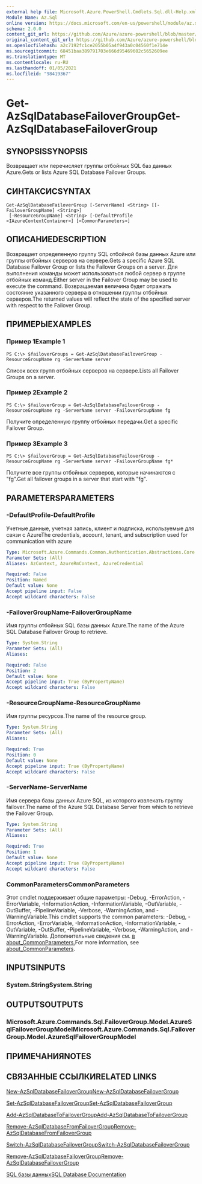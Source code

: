 ```yaml
---
external help file: Microsoft.Azure.PowerShell.Cmdlets.Sql.dll-Help.xml
Module Name: Az.Sql
online version: https://docs.microsoft.com/en-us/powershell/module/az.sql/get-azsqldatabasefailovergroup
schema: 2.0.0
content_git_url: https://github.com/Azure/azure-powershell/blob/master/src/Sql/Sql/help/Get-AzSqlDatabaseFailoverGroup.md
original_content_git_url: https://github.com/Azure/azure-powershell/blob/master/src/Sql/Sql/help/Get-AzSqlDatabaseFailoverGroup.md
ms.openlocfilehash: a2c7192fc1ce2055b05a4f943a0c04560f1e714e
ms.sourcegitcommit: 68451baa389791703e666d95469602c5652609ee
ms.translationtype: MT
ms.contentlocale: ru-RU
ms.lasthandoff: 01/05/2021
ms.locfileid: "98419367"
---
```

# <span data-ttu-id="445c2-101">Get-AzSqlDatabaseFailoverGroup</span><span class="sxs-lookup"><span data-stu-id="445c2-101">Get-AzSqlDatabaseFailoverGroup</span></span>

## <span data-ttu-id="445c2-102">SYNOPSIS</span><span class="sxs-lookup"><span data-stu-id="445c2-102">SYNOPSIS</span></span>
<span data-ttu-id="445c2-103">Возвращает или перечисляет группы отбойных SQL баз данных Azure.</span><span class="sxs-lookup"><span data-stu-id="445c2-103">Gets or lists Azure SQL Database Failover Groups.</span></span>

## <span data-ttu-id="445c2-104">СИНТАКСИС</span><span class="sxs-lookup"><span data-stu-id="445c2-104">SYNTAX</span></span>

```
Get-AzSqlDatabaseFailoverGroup [-ServerName] <String> [[-FailoverGroupName] <String>]
 [-ResourceGroupName] <String> [-DefaultProfile <IAzureContextContainer>] [<CommonParameters>]
```

## <span data-ttu-id="445c2-105">ОПИСАНИЕ</span><span class="sxs-lookup"><span data-stu-id="445c2-105">DESCRIPTION</span></span>
<span data-ttu-id="445c2-106">Возвращает определенную группу SQL отбойной базы данных Azure или группы отбойных серверов на сервере.</span><span class="sxs-lookup"><span data-stu-id="445c2-106">Gets a specific Azure SQL Database Failover Group or lists the Failover Groups on a server.</span></span>
<span data-ttu-id="445c2-107">Для выполнения команды может использоваться любой сервер в группе отбойных команд.</span><span class="sxs-lookup"><span data-stu-id="445c2-107">Either server in the Failover Group may be used to execute the command.</span></span> <span data-ttu-id="445c2-108">Возвращаемая величина будет отражать состояние указанного сервера в отношении группы отбойных серверов.</span><span class="sxs-lookup"><span data-stu-id="445c2-108">The returned values will reflect the state of the specified server with respect to the Failover Group.</span></span>

## <span data-ttu-id="445c2-109">ПРИМЕРЫ</span><span class="sxs-lookup"><span data-stu-id="445c2-109">EXAMPLES</span></span>

### <span data-ttu-id="445c2-110">Пример 1</span><span class="sxs-lookup"><span data-stu-id="445c2-110">Example 1</span></span>
```
PS C:\> $failoverGroups = Get-AzSqlDatabaseFailoverGroup -ResourceGroupName rg -ServerName server
```

<span data-ttu-id="445c2-111">Список всех групп отбойных серверов на сервере.</span><span class="sxs-lookup"><span data-stu-id="445c2-111">Lists all Failover Groups on a server.</span></span>

### <span data-ttu-id="445c2-112">Пример 2</span><span class="sxs-lookup"><span data-stu-id="445c2-112">Example 2</span></span>
```
PS C:\> $failoverGroup = Get-AzSqlDatabaseFailoverGroup -ResourceGroupName rg -ServerName server -FailoverGroupName fg
```

<span data-ttu-id="445c2-113">Получите определенную группу отбойных передачи.</span><span class="sxs-lookup"><span data-stu-id="445c2-113">Get a specific Failover Group.</span></span>

### <span data-ttu-id="445c2-114">Пример 3</span><span class="sxs-lookup"><span data-stu-id="445c2-114">Example 3</span></span>
```
PS C:\> $failoverGroup = Get-AzSqlDatabaseFailoverGroup -ResourceGroupName rg -ServerName server -FailoverGroupName fg*
```

<span data-ttu-id="445c2-115">Получите все группы отбойных серверов, которые начинаются с "fg".</span><span class="sxs-lookup"><span data-stu-id="445c2-115">Get all failover groups in a server that start with "fg".</span></span>

## <span data-ttu-id="445c2-116">PARAMETERS</span><span class="sxs-lookup"><span data-stu-id="445c2-116">PARAMETERS</span></span>

### <span data-ttu-id="445c2-117">-DefaultProfile</span><span class="sxs-lookup"><span data-stu-id="445c2-117">-DefaultProfile</span></span>
<span data-ttu-id="445c2-118">Учетные данные, учетная запись, клиент и подписка, используемые для связи с Azure</span><span class="sxs-lookup"><span data-stu-id="445c2-118">The credentials, account, tenant, and subscription used for communication with azure</span></span>

```yaml
Type: Microsoft.Azure.Commands.Common.Authentication.Abstractions.Core.IAzureContextContainer
Parameter Sets: (All)
Aliases: AzContext, AzureRmContext, AzureCredential

Required: False
Position: Named
Default value: None
Accept pipeline input: False
Accept wildcard characters: False
```

### <span data-ttu-id="445c2-119">-FailoverGroupName</span><span class="sxs-lookup"><span data-stu-id="445c2-119">-FailoverGroupName</span></span>
<span data-ttu-id="445c2-120">Имя группы отбойных SQL базы данных Azure.</span><span class="sxs-lookup"><span data-stu-id="445c2-120">The name of the Azure SQL Database Failover Group to retrieve.</span></span>

```yaml
Type: System.String
Parameter Sets: (All)
Aliases:

Required: False
Position: 2
Default value: None
Accept pipeline input: True (ByPropertyName)
Accept wildcard characters: False
```

### <span data-ttu-id="445c2-121">-ResourceGroupName</span><span class="sxs-lookup"><span data-stu-id="445c2-121">-ResourceGroupName</span></span>
<span data-ttu-id="445c2-122">Имя группы ресурсов.</span><span class="sxs-lookup"><span data-stu-id="445c2-122">The name of the resource group.</span></span>

```yaml
Type: System.String
Parameter Sets: (All)
Aliases:

Required: True
Position: 0
Default value: None
Accept pipeline input: True (ByPropertyName)
Accept wildcard characters: False
```

### <span data-ttu-id="445c2-123">-ServerName</span><span class="sxs-lookup"><span data-stu-id="445c2-123">-ServerName</span></span>
<span data-ttu-id="445c2-124">Имя сервера базы данных Azure SQL, из которого извлекать группу failover.</span><span class="sxs-lookup"><span data-stu-id="445c2-124">The name of the Azure SQL Database Server from which to retrieve the Failover Group.</span></span>

```yaml
Type: System.String
Parameter Sets: (All)
Aliases:

Required: True
Position: 1
Default value: None
Accept pipeline input: True (ByPropertyName)
Accept wildcard characters: False
```

### <span data-ttu-id="445c2-125">CommonParameters</span><span class="sxs-lookup"><span data-stu-id="445c2-125">CommonParameters</span></span>
<span data-ttu-id="445c2-126">Этот cmdlet поддерживает общие параметры: -Debug, -ErrorAction, -ErrorVariable, -InformationAction, -InformationVariable, -OutVariable, -OutBuffer, -PipelineVariable, -Verbose, -WarningAction, and -WarningVariable.</span><span class="sxs-lookup"><span data-stu-id="445c2-126">This cmdlet supports the common parameters: -Debug, -ErrorAction, -ErrorVariable, -InformationAction, -InformationVariable, -OutVariable, -OutBuffer, -PipelineVariable, -Verbose, -WarningAction, and -WarningVariable.</span></span> <span data-ttu-id="445c2-127">Дополнительные сведения см. [в about_CommonParameters.](http://go.microsoft.com/fwlink/?LinkID=113216)</span><span class="sxs-lookup"><span data-stu-id="445c2-127">For more information, see [about_CommonParameters](http://go.microsoft.com/fwlink/?LinkID=113216).</span></span>

## <span data-ttu-id="445c2-128">INPUTS</span><span class="sxs-lookup"><span data-stu-id="445c2-128">INPUTS</span></span>

### <span data-ttu-id="445c2-129">System.String</span><span class="sxs-lookup"><span data-stu-id="445c2-129">System.String</span></span>

## <span data-ttu-id="445c2-130">OUTPUTS</span><span class="sxs-lookup"><span data-stu-id="445c2-130">OUTPUTS</span></span>

### <span data-ttu-id="445c2-131">Microsoft.Azure.Commands.Sql.FailoverGroup.Model.AzureSqlFailoverGroupModel</span><span class="sxs-lookup"><span data-stu-id="445c2-131">Microsoft.Azure.Commands.Sql.FailoverGroup.Model.AzureSqlFailoverGroupModel</span></span>

## <span data-ttu-id="445c2-132">ПРИМЕЧАНИЯ</span><span class="sxs-lookup"><span data-stu-id="445c2-132">NOTES</span></span>

## <span data-ttu-id="445c2-133">СВЯЗАННЫЕ ССЫЛКИ</span><span class="sxs-lookup"><span data-stu-id="445c2-133">RELATED LINKS</span></span>

[<span data-ttu-id="445c2-134">New-AzSqlDatabaseFailoverGroup</span><span class="sxs-lookup"><span data-stu-id="445c2-134">New-AzSqlDatabaseFailoverGroup</span></span>](./New-AzSqlDatabaseFailoverGroup.md)

[<span data-ttu-id="445c2-135">Set-AzSqlDatabaseFailoverGroup</span><span class="sxs-lookup"><span data-stu-id="445c2-135">Set-AzSqlDatabaseFailoverGroup</span></span>](./Set-AzSqlDatabaseFailoverGroup.md)

[<span data-ttu-id="445c2-136">Add-AzSqlDatabaseToFailoverGroup</span><span class="sxs-lookup"><span data-stu-id="445c2-136">Add-AzSqlDatabaseToFailoverGroup</span></span>](./Add-AzSqlDatabaseToFailoverGroup.md)

[<span data-ttu-id="445c2-137">Remove-AzSqlDatabaseFromFailoverGroup</span><span class="sxs-lookup"><span data-stu-id="445c2-137">Remove-AzSqlDatabaseFromFailoverGroup</span></span>](./Remove-AzSqlDatabaseFromFailoverGroup.md)

[<span data-ttu-id="445c2-138">Switch-AzSqlDatabaseFailoverGroup</span><span class="sxs-lookup"><span data-stu-id="445c2-138">Switch-AzSqlDatabaseFailoverGroup</span></span>](./Switch-AzSqlDatabaseFailoverGroup.md)

[<span data-ttu-id="445c2-139">Remove-AzSqlDatabaseFailoverGroup</span><span class="sxs-lookup"><span data-stu-id="445c2-139">Remove-AzSqlDatabaseFailoverGroup</span></span>](./Remove-AzSqlDatabaseFailoverGroup.md)

[<span data-ttu-id="445c2-140">SQL базы данных</span><span class="sxs-lookup"><span data-stu-id="445c2-140">SQL Database Documentation</span></span>](https://docs.microsoft.com/azure/sql-database/)

